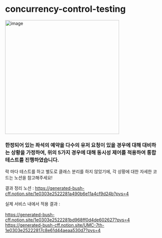# concurrency-control-testing


<img width="370" alt="image" src="https://github.com/user-attachments/assets/d61b66fd-49b0-44f2-8002-5d142f70c6ab" />


### 한정되어 있는 좌석의 예약을 다수의 유저 요청이 있을 경우에 대해 대비하는 상황을 가정하여, 위의 5가지 경우에 대해 동시성 제어를 적용하여 통합 테스트를 진행하였습니다.

락 마다 테스트를 하고 별도로 클래스 분리를 하지 않았기에, 각 상황에 대한 자세한 코드는 노션을 참고해주세요!


결과 정리 노션 : https://generated-bush-cff.notion.site/1e0303e2522281a490b6e11a4cf9d24b?pvs=4

실제 서비스 내에서 적용 결과 :  
<br>
https://generated-bush-cff.notion.site/1e0303e2522281bd968ff0d4de602627?pvs=4
https://generated-bush-cff.notion.site/UMC-7th-1e0303e25222817c8e61d44aeaa530d7?pvs=4
